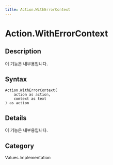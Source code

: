 ```yaml
---
title: Action.WithErrorContext
---
```


# Action.WithErrorContext


## Description

이 기능은 내부용입니다.


## Syntax

```powerquery
Action.WithErrorContext(
    action as action,
    context as text
) as action
```


## Details

이 기능은 내부용입니다.



## Category
Values.Implementation
